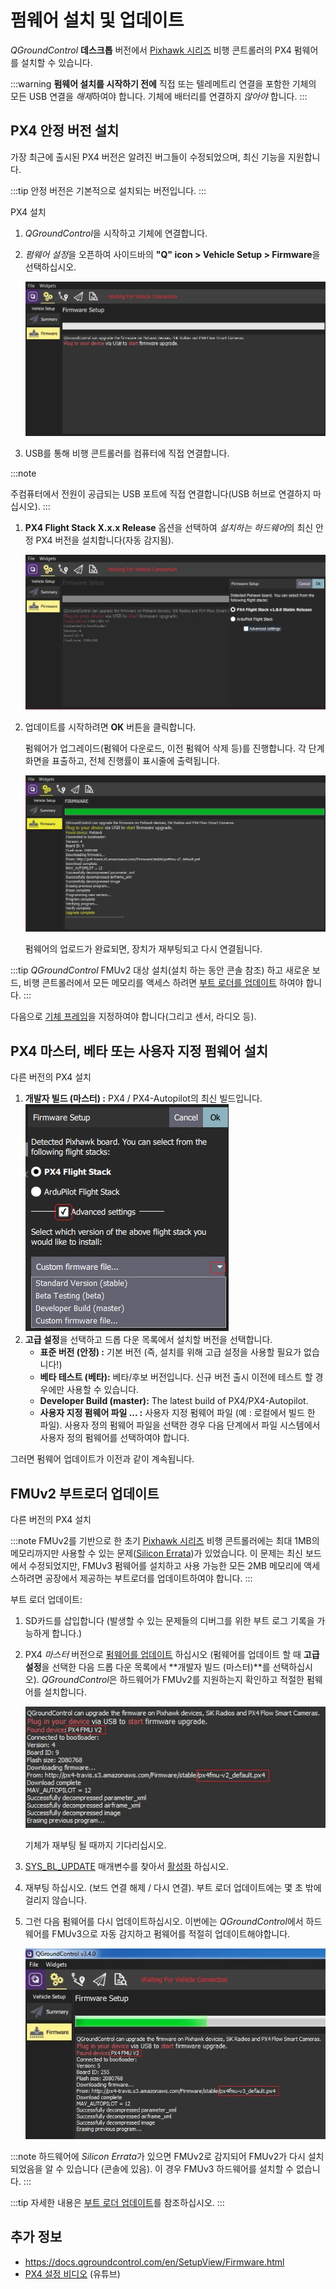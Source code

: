 # 펌웨어 설치 및 업데이트

*QGroundControl* **데스크톱** 버전에서 [Pixhawk 시리즈](../getting_started/flight_controller_selection.md) 비행 콘트롤러의 PX4 펌웨어를 설치할 수 있습니다.

:::warning
**펌웨어 설치를 시작하기 전에** 직접 또는 텔레메트리 연결을 포함한 기체의 모든 USB 연결을 *해제*하여야 합니다. 기체에 배터리를 연결하지 *않아야* 합니다.
:::

## PX4 안정 버전 설치

가장 최근에 출시된 PX4 버전은 알려진 버그들이 수정되었으며, 최신 기능을 지원합니다.

:::tip
안정 버전은 기본적으로 설치되는 버전입니다.
:::

PX4 설치

1. *QGroundControl*을 시작하고 기체에 연결합니다.
1. *펌웨어 설정*을 오픈하여 사이드바의 **"Q" icon > Vehicle Setup > Firmware**을 선택하십시오.

   ![펌웨어가 분리됨](../../assets/qgc/setup/firmware/firmware_disconnected.jpg)

1. USB를 통해 비행 콘트롤러를 컴퓨터에 직접 연결합니다.

:::note

주컴퓨터에서 전원이 공급되는 USB 포트에 직접 연결합니다(USB 허브로 연결하지 마십시오).
:::

1. **PX4 Flight Stack X.x.x Release** 옵션을 선택하여 *설치하는 하드웨어*의 최신 안정 PX4 버전을 설치합니다(자동 감지됨).

   ![PX4 설치 기본값](../../assets/qgc/setup/firmware/firmware_connected_default_px4.jpg)

1. 업데이트를 시작하려면 **OK** 버튼을 클릭합니다.

   펌웨어가 업그레이드(펌웨어 다운로드, 이전 펌웨어 삭제 등)를 진행합니다. 각 단계 화면을 표출하고, 전체 진행률이 표시줄에 출력됩니다.

   ![펌웨어 업그레이드 완료](../../assets/qgc/setup/firmware/firmware_upgrade_complete.jpg)

   펌웨어의 업로드가 완료되면, 장치가 재부팅되고 다시 연결됩니다.

:::tip
*QGroundControl* FMUv2 대상 설치(설치 하는 동안 콘솔 참조) 하고 새로운 보드, 비행 콘트롤러에서 모든 메모리를 액세스 하려면 [부트 로더를 업데이트](#bootloader) 하여야 합니다.
:::

다음으로 [기체 프레임](../config/airframe.md)을 지정하여야 합니다(그리고 센서, 라디오 등).


<span id="custom"></span>
## PX4 마스터, 베타 또는 사용자 지정 펌웨어 설치

다른 버전의 PX4 설치
1. **개발자 빌드 (마스터) :** PX4 / PX4-Autopilot의 최신 빌드입니다. ![PX4 버전 설치](../../assets/qgc/setup/firmware/qgc_choose_firmware.jpg)
1. **고급 설정**을 선택하고 드롭 다운 목록에서 설치할 버전을 선택합니다.
   - **표준 버전 (안정) :** 기본 버전 (즉, 설치를 위해 고급 설정을 사용할 필요가 없습니다!)
   - **베타 테스트 (베타):** 베타/후보 버전입니다. 신규 버전 출시 이전에 테스트 할 경우에만 사용할 수 있습니다.
   - **Developer Build (master):** The latest build of PX4/PX4-Autopilot.
   - **사용자 지정 펌웨어 파일 ... :** 사용자 지정 펌웨어 파일 (예 : 로컬에서 빌드 한 파일). 사용자 정의 펌웨어 파일을 선택한 경우 다음 단계에서 파일 시스템에서 사용자 정의 펌웨어를 선택하여야 합니다.

그러면 펌웨어 업데이트가 이전과 같이 계속됩니다.


<a id="bootloader"></a>

## FMUv2 부트로더 업데이트

다른 버전의 PX4 설치

:::note FMUv2를 기반으로 한 초기 [Pixhawk 시리즈](../flight_controller/pixhawk_series.md#fmu_versions) 비행 콘트롤러에는 최대 1MB의 메모리까지만 사용할 수 있는 문제([Silicon Errata](../flight_controller/silicon_errata.md#fmuv2-pixhawk-silicon-errata))가 있었습니다. 이 문제는 최신 보드에서 수정되었지만, FMUv3 펌웨어를 설치하고 사용 가능한 모든 2MB 메모리에 액세스하려면 공장에서 제공하는 부트로더를 업데이트하여야 합니다.
:::

부트 로더 업데이트:

1. SD카드를 삽입합니다 (발생할 수 있는 문제들의 디버그를 위한 부트 로그 기록을 가능하게 합니다.)
1. PX4 *마스터* 버전으로 [펌웨어를 업데이트](../config/firmware.md) 하십시오 (펌웨어를 업데이트 할 때 **고급 설정**을 선택한 다음 드롭 다운 목록에서 **개발자 빌드 (마스터)**를 선택하십시오). *QGroundControl*은 하드웨어가 FMUv2를 지원하는지 확인하고 적절한 펌웨어를 설치합니다.

   ![FMUv2 업데이트](../../assets/qgc/setup/firmware/bootloader_update.jpg)

   기체가 재부팅 될 때까지 기다리십시오.
1. [SYS_BL_UPDATE](../advanced_config/parameter_reference.md#SYS_BL_UPDATE) 매개변수를 찾아서 [활성화](../advanced_config/parameters.md) 하십시오.
1. 재부팅 하십시오. (보드 연결 해제 / 다시 연결). 부트 로더 업데이트에는 몇 초 밖에 걸리지 않습니다.
1. 그런 다음 펌웨어를 다시 업데이트하십시오. 이번에는 *QGroundControl*에서 하드웨어를 FMUv3으로 자동 감지하고 펌웨어를 적절히 업데이트해야합니다.

   ![FMUv3 업데이트](../../assets/qgc/setup/firmware/bootloader_fmu_v3_update.jpg)

:::note
하드웨어에 *Silicon Errata*가 있으면 FMUv2로 감지되어 FMUv2가 다시 설치되었음을 알 수 있습니다 (콘솔에 있음). 이 경우 FMUv3 하드웨어를 설치할 수 없습니다.
:::

:::tip
자세한 내용은 [부트 로더 업데이트](../advanced_config/bootloader_update.md)를 참조하십시오.
:::

## 추가 정보

* https://docs.qgroundcontrol.com/en/SetupView/Firmware.html
* [PX4 설정 비디오](https://youtu.be/91VGmdSlbo4) (유튜브)
